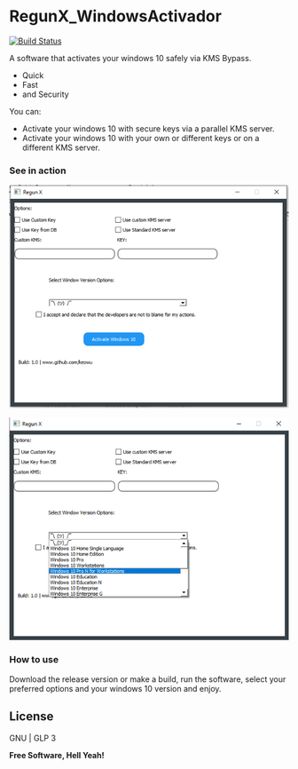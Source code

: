 
# RegunX_WindowsActivador
[![Build Status](https://travis-ci.org/joemccann/dillinger.svg?branch=master)](https://travis-ci.org/joemccann/dillinger)

A software that activates your windows 10 safely via KMS Bypass.
  - Quick
  - Fast
  - and Security
  
You can:
  - Activate your windows 10 with secure keys via a parallel KMS server.
  - Activate your windows 10 with your own or different keys or on a different KMS server.

### See in action

![Action](https://github.com/keowu/RegunX_WindowsActivador/blob/main/ScreenShots/cpt1.PNG?raw=true)

![Action2](https://github.com/keowu/RegunX_WindowsActivador/blob/main/ScreenShots/cpt2.png?raw=true)

### How to use

Download the release version or make a build, run the software, select your preferred options and your windows 10 version and enjoy.

License
----

GNU | GLP 3


**Free Software, Hell Yeah!**
